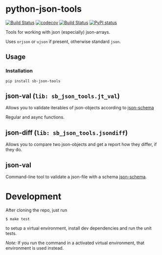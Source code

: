 # python-json-tools

[![Build Status](https://travis-ci.org/spraakbanken/python-json-tools.svg?branch=master)](https://travis-ci.org/spraakbanken/python-json-tools)
[![codecov](https://codecov.io/gh/spraakbanken/python-json-tools/branch/master/graph/badge.svg)](https://codecov.io/gh/spraakbanken/python-json-tools)
[![Build Status](https://github.com/spraakbanken/python-json-tools/workflows/Build/badge.svg)](https://github.com/spraakbanken/python-json-tools/actions)
[![PyPI status](https://badge.fury.io/py/sb-json-tools.svg)](https://pypi.org/project/sb-json-tools/)

Tools for working with json (especially) json-arrays.

Uses `orjson` or `ujson` if present, otherwise standard `json`.

## Usage

### Installation

```
pip install sb-json-tools
```

## json-val (`lib: sb_json_tools.jt_val`)

Allows you to validate iterables of json-objects
according to [json-schema](https://wwww.json-schema.org)

Regular and async functions.

## json-diff (`lib: sb_json_tools.jsondiff`)

Allows you to compare two json-objects and get a report
how they differ, if they do.

## json-val

Command-line tool to validate a json-file with a schema [json-schema](http://json-schema.org).

# Development

After cloning the repo, just run

```
$ make test
```

to setup a virtual environment,
install dev dependencies
and run the unit tests.

_Note:_ If you run the command in a activated virtual environment,
that environment is used instead.
